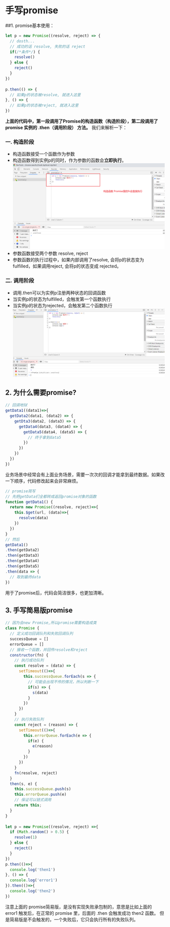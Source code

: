 # 手写promise

##1. promise基本使用：
```js
let p = new Promise((resolve, reject) => {
  // dosth...
  // 成功的话 resolve, 失败的话 reject
  if(/*条件*/) {
    resolve()
  } else {
    reject()
  }
})

p.then(() => {
  // 如果p的状态被resolve, 就进入这里
}, () => {
  // 如果p的状态被reject, 就进入这里
})
```

**上面的代码中，第一段调用了Promise的构造函数（构造阶段），第二段调用了 promise 实例的 .then（调用阶段） 方法。**
我们来解析一下：

### 一. 构造阶段
- 构造函数接受一个函数作为参数
- 构造函数得到实例p的同时，作为参数的函数会**立即执行**。
![](promise1.png)
- 参数函数接受两个参数 resolve, reject
- 参数函数的执行过程中，如果内部调用了resolve, 会将p的状态变为 fulfilled，如果调用reject, 会将p的状态变成 rejected。

### 二. 调用阶段
- 调用.then可以为实例p注册两种状态的回调函数
- 当实例p的状态为fulfilled，会触发第一个函数执行
- 当实例p的状态为rejected，会触发第二个函数执行
![](promise2.png)


## 2. 为什么需要promise?
```js
// 回调地狱
getData1((data1)=>{
  getData2(data1, (data2) => {
    getDta3(data2, (data3) => {
      getData4(data3, (data4) => {
        getData5(data4, (data5) => {
          // 终于拿到data5
        })
      })
    })
  })
})
```
业务场景中经常会有上面业务场景，需要一次次的回调才能拿到最终数据。如果改一下顺序，代码修改起来会非常麻烦。

```js
// promise简写
// 先把getData们全都转成返回promise对象的函数
function getData1() {
  return new Promise((resolve, reject)=>{
    this.$get(url, (data)=>{
      resolve(data)
    })
  })
}
// 然后
getData1()
.then(getData2)
.then(getData3)
.then(getData4)
.then(getData5)
.then(data => {
  // 取到最终data
})
```

用于了promise后，代码会简洁很多，也更加清晰。

## 3. 手写简易版promise
```js
// 因为会new Promise,所以promise需要构造成类
class Promise {
  // 定义成功回调队列和失败回调队列
  successQueue = []
  errorQueue = []
  // 接收一个函数，并回传resolve和reject
  constructor(fn) {
    // 执行成功队列
    const resolve = (data) => {
      setTimeout(()=>{
        this.successQueue.forEach(s => {
          // 可能会出现不传的情况，所以判断一下
          if(s) => {
            s(data)
          }
        })
      })
    }
    // 执行失败队列
    const reject = (reason) => {
      setTimeout(()=>{
        this.errorQueue.forEach(e => {
          if(e) {
            e(reason)
          }
        })
      })
    }
    fn(resolve, reject)
  }
  then(s, e) {
    this.successQueue.push(s)
    this.errorQueue.push(e)
    // 保证可以链式调用
    return this;
  }
}

let p = new Promise((resolve, reject) =>{
  if (Math.random() > 0.5) {
    resolve(1)
  } else {
    reject()
  }
})
p.then(()=>{
  console.log('then1')
}, () => {
  console.log('error1')
}).then(()=>{
  console.log('then2')
})
```

注意上面的 promise简易版，是没有实现失败承包制的，意思是比如上面的 error1 触发后，在正常的 promise 里，后面的 .then 会触发成功 then2 函数。
但是简易版是不会触发的，一个失败后，它只会执行所有的失败队列。

